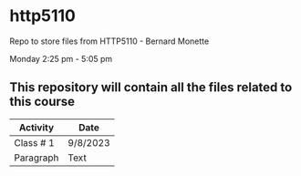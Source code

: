 # http5110
Repo to store files from HTTP5110 - Bernard Monette

Monday 2:25 pm - 5:05 pm

## This repository will contain all the files related to this course

| Activity | Date |
| ----------- | ----------- |
| Class # 1 | 9/8/2023 |
| Paragraph | Text |